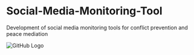 # Social-Media-Monitoring-Tool

Development of social media monitoring tools for conflict prevention and peace mediation

![GitHub Logo](https://commons.wikimedia.org/wiki/File:UN_emblem_blue.svg)
